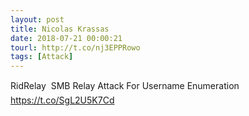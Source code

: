 ```yaml
---
layout: post
title: Nicolas Krassas
date: 2018-07-21 00:00:21
tourl: http://t.co/nj3EPPRowo
tags: [Attack]
---
```

RidRelay  SMB Relay Attack For Username Enumeration https://t.co/SgL2U5K7Cd